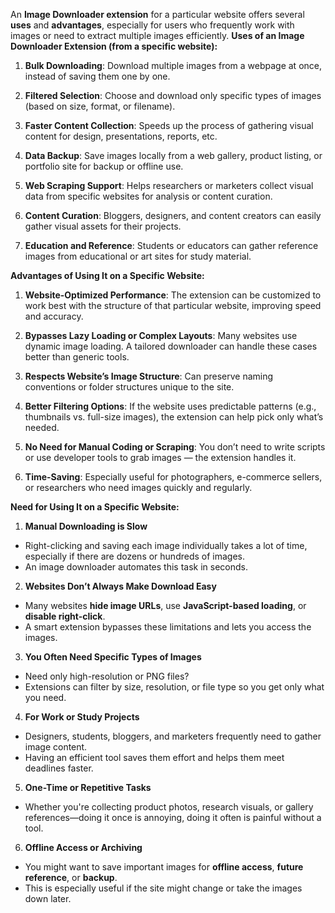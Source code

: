 An **Image Downloader extension** for a particular website offers several **uses** and **advantages**, especially for users who frequently work with images or need to extract multiple images efficiently.
 **Uses of an Image Downloader Extension (from a specific website):**

1. **Bulk Downloading**:
   Download multiple images from a webpage at once, instead of saving them one by one.

2. **Filtered Selection**:
   Choose and download only specific types of images (based on size, format, or filename).

3. **Faster Content Collection**:
   Speeds up the process of gathering visual content for design, presentations, reports, etc.

4. **Data Backup**:
   Save images locally from a web gallery, product listing, or portfolio site for backup or offline use.

5. **Web Scraping Support**:
   Helps researchers or marketers collect visual data from specific websites for analysis or content curation.

6. **Content Curation**:
   Bloggers, designers, and content creators can easily gather visual assets for their projects.

7. **Education and Reference**:
   Students or educators can gather reference images from educational or art sites for study material.

 **Advantages of Using It on a Specific Website:**

1. **Website-Optimized Performance**:
   The extension can be customized to work best with the structure of that particular website, improving speed and accuracy.

2. **Bypasses Lazy Loading or Complex Layouts**:
   Many websites use dynamic image loading. A tailored downloader can handle these cases better than generic tools.

3. **Respects Website’s Image Structure**:
   Can preserve naming conventions or folder structures unique to the site.

4. **Better Filtering Options**:
   If the website uses predictable patterns (e.g., thumbnails vs. full-size images), the extension can help pick only what’s needed.

5. **No Need for Manual Coding or Scraping**:
   You don’t need to write scripts or use developer tools to grab images — the extension handles it.

6. **Time-Saving**:
   Especially useful for photographers, e-commerce sellers, or researchers who need images quickly and regularly.

 **Need for Using It on a Specific Website:**

 1. **Manual Downloading is Slow**

* Right-clicking and saving each image individually takes a lot of time, especially if there are dozens or hundreds of images.
* An image downloader automates this task in seconds.



 2. **Websites Don’t Always Make Download Easy**

* Many websites **hide image URLs**, use **JavaScript-based loading**, or **disable right-click**.
* A smart extension bypasses these limitations and lets you access the images.


 3. **You Often Need Specific Types of Images**

* Need only high-resolution or PNG files?
* Extensions can filter by size, resolution, or file type so you get only what you need.



 4. **For Work or Study Projects**

* Designers, students, bloggers, and marketers frequently need to gather image content.
* Having an efficient tool saves them effort and helps them meet deadlines faster.



 5. **One-Time or Repetitive Tasks**

* Whether you're collecting product photos, research visuals, or gallery references—doing it once is annoying, doing it often is painful without a tool.


 6. **Offline Access or Archiving**

* You might want to save important images for **offline access**, **future reference**, or **backup**.
* This is especially useful if the site might change or take the images down later.



